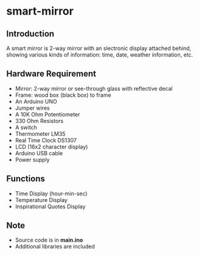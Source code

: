 # smart-mirror
## Introduction
A smart mirror is 2-way mirror with an slectronic display attached behind, showing various kinds of information: time, date, weather information, etc.
## Hardware Requirement
* Mirror: 2-way mirror or see-through glass with reflective decal
* Frame: wood box (black box) to frame
* An Arduino UNO
* Jumper wires
* A 10K Ohm Potentiometer
* 330 Ohm Resistors
* A switch
* Thermometer LM35
* Real Time Clock DS1307
* LCD (16x2 character display)
* Arduino USB cable
* Power supply
## Functions
* Time Display (hour-min-sec)
* Temperature Display
* Inspirational Quotes Display
## Note
* Source code is in __main.ino__
* Additional libraries are included
